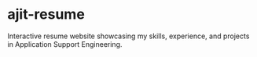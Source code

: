 # ajit-resume
Interactive resume website showcasing my skills, experience, and projects in Application Support Engineering.
